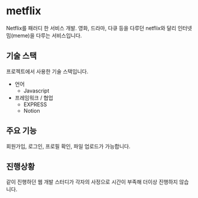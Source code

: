 # metflix
Netflix를 패러디 한 서비스 개발. 영화, 드라마, 다큐 등을 다루던 netflix와 달리 인터넷 밈(meme)을 다루는 서비스입니다.

## 기술 스택
프로젝트에서 사용한 기술 스택입니다. 
+ 언어
  + Javascript
+ 프레임워크 / 협업
  + EXPRESS
  + Notion
 
## 주요 기능
회원가입, 로그인, 프로필 확인, 파일 업로드가 가능합니다. 

## 진행상황
같이 진행하던 웹 개발 스터디가 각자의 사정으로 시간이 부족해 더이상 진행하지 않습니다. 
